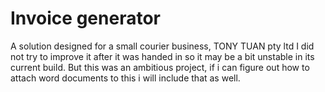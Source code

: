 # Invoice generator
A solution designed for a small courier business, TONY TUAN pty ltd
I did not try to improve it after it was handed in so it may be a bit unstable in its current build.
But this was an ambitious project, if i can figure out how to attach word documents to this i will include that as well.

